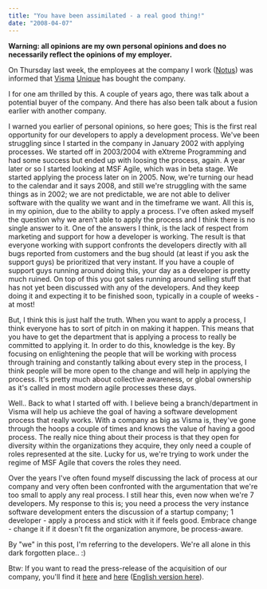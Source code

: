 ```yaml
---
title: "You have been assimilated - a real good thing!"
date: "2008-04-07"
---
```


**Warning: all opinions are my own personal opinions and does no necessarily reflect the opinions of my employer.**

On Thursday last week, the employees at the company I work ([Notus](http://www.notus.no)) was informed that [Visma](http://www.visma.no) [Unique](http://visma.no/index.asp?topExpand=&subExpand=&menuid=1000932&strUrl=//applications/system/publish/view/showobject.asp?infoobjectid=1000706&context=3) has bought the company.

I for one am thrilled by this. A couple of years ago, there was talk about a potential buyer of the company. And there has also been talk about a fusion earlier with another company.

I warned you earlier of personal opinions, so here goes; This is the first real opportunity for our developers to apply a development process. We've been struggling since I started in the company in January 2002 with applying processes. We started off in 2003/2004 with eXtreme Programming and had some success but ended up with loosing the process, again. A year later or so I started looking at MSF Agile, which was in beta stage. We started applying the process later on in 2005. Now, we're turning our head to the calendar and it says 2008, and still we're struggling with the same things as in 2002; we are not predictable, we are not able to deliver software with the quality we want and in the timeframe we want. All this is, in my opinion, due to the ability to apply a process. I've often asked myself the question why we aren't able to apply the process and I think there is no single answer to it. One of the answers I think, is the lack of respect from marketing and support for how a developer is working. The result is that everyone working with support confronts the developers directly with all bugs reported from customers and the bug should (at least if you ask the support guys) be prioritized that very instant. If you have a couple of support guys running around doing this, your day as a developer is pretty much ruined. On top of this you got sales running around selling stuff that has not yet been discussed with any of the developers. And they keep doing it and expecting it to be finished soon, typically in a couple of weeks - at most! 

But, I think this is just half the truth. When you want to apply a process, I think everyone has to sort of pitch in on making it happen. This means that you have to get the department that is applying a process to really be committed to applying it. In order to do this, knowledge is the key. By focusing on enlightening the people that will be working with process through training and constantly talking about every step in the process, I think people will be more open to the change and will help in applying the process. It's pretty much about collective awareness, or global ownership as it's called in most modern agile processes these days.

Well.. Back to what I started off with. I believe being a branch/department in Visma will help us achieve the goal of having a software development process that really works. With a company as big as Visma is, they've gone through the hoops a couple of times and knows the value of having a good process. The really nice thing about their process is that they open for diversity within the organizations they acquire, they only need a couple of roles represented at the site. Lucky for us, we're trying to work under the regime of MSF Agile that covers the roles they need.

Over the years I've often found myself discussing the lack of process at our company and very often been confronted with the argumentation that we're too small to apply any real process. I still hear this, even now when we're 7 developers. My response to this is; you need a process the very instance software development enters the discussion of a startup company; 1 developer - apply a process and stick with it if feels good. Embrace change - change it if it doesn't fit the organization anymore, be process-aware.

By "we" in this post, I'm referring to the developers. We're all alone in this dark forgotten place.. :)    

Btw: If you want to read the press-release of the acquisition of our company, you'll find it [here](http://www.visma.no/index.asp?topExpand=&subExpand=&strUrl=//applications/system/publish/view/showobject.asp?infoobjectid=1002797&channelid=1000152) and [here](http://www.notus.no/Articles/76.aspx) ([English version here](http://www.visma.com/index.asp?topExpand=&subExpand=&strUrl=//applications/system/publish/view/showobject.asp?infoobjectid=1002798&channelid=1000254)).
